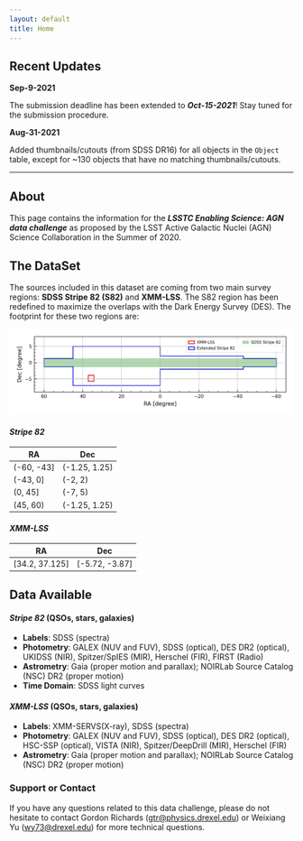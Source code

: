 ```yaml
---
layout: default
title: Home
---
```

## **Recent Updates**
**Sep-9-2021**

The submission deadline has been extended to **_Oct-15-2021_**! Stay tuned for the submission procedure.

**Aug-31-2021**

Added thumbnails/cutouts (from SDSS DR16) for all objects in the `Object` table, except for ~130 objects that have no matching thumbnails/cutouts. 

---

## About
This page contains the information for the _**LSSTC Enabling Science: AGN data challenge**_ as proposed by the LSST Active Galactic Nuclei (AGN) Science Collaboration in the Summer of 2020. 

<!-- The dataset that will be released in this data challenge is drawn heavily from a [training set](https://github.com/RichardsGroup/LSST_training) constructed to facilitate AGN classification in LSST.  -->

## The DataSet
The sources included in this dataset are coming from two main survey regions: **SDSS Stripe 82 (S82)** and **XMM-LSS**. The S82 region has been redefined to maximize the overlaps with the Dark Energy Survey (DES). The footprint for these two regions are:

![Footprint](assets/dc_footprint.jpeg)

#### _Stripe 82_

| RA         | Dec           |
| ---------- | ------------- |
| (-60, -43] | (-1.25, 1.25) |
| (-43, 0]   | (-2, 2)       |
| (0, 45]    | (-7, 5)       |
| (45, 60)   | (-1.25, 1.25) |

#### _XMM-LSS_

| RA             | Dec            |
| -------------- | -------------- |
| [34.2, 37.125] | [-5.72, -3.87] |

## Data Available
#### _Stripe 82_  (QSOs, stars, galaxies)
- __Labels__: SDSS (spectra)
- __Photometry__: GALEX (NUV and FUV), SDSS (optical), DES DR2 (optical), UKIDSS (NIR), Spitzer/SpIES (MIR), Herschel (FIR), FIRST (Radio)
- __Astrometry__: Gaia (proper motion and parallax); NOIRLab Source Catalog (NSC) DR2 (proper motion)
- __Time Domain__: SDSS light curves

#### _XMM-LSS_ (QSOs, stars, galaxies)
- __Labels__: XMM-SERVS(X-ray), SDSS (spectra)
- __Photometry__: GALEX (NUV and FUV), SDSS (optical), DES DR2 (optical), HSC-SSP (optical), VISTA (NIR), Spitzer/DeepDrill (MIR), Herschel (FIR)
- __Astrometry__: Gaia (proper motion and parallax); NOIRLab Source Catalog (NSC) DR2 (proper motion)

### Support or Contact
If you have any questions related to this data challenge, please do not hesitate to contact Gordon Richards (<gtr@physics.drexel.edu>) or Weixiang Yu (<wy73@drexel.edu>) for more technical questions.
